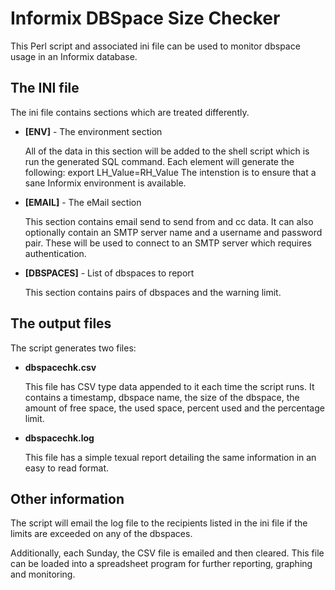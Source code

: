 # Informix DBSpace Size Checker

This Perl script and associated ini file can be used to monitor dbspace usage in an Informix database.

## The INI file

The ini file contains sections which are treated differently.

* **[ENV]** - The environment section

  All of the data in this section will be added to the shell script which is run the generated SQL command.
  Each element will generate the following: export LH_Value=RH_Value
  The intenstion is to ensure that a sane Informix environment is available.

* **[EMAIL]** - The eMail section

  This section contains email send to send from and cc data.
  It can also optionally contain an SMTP server name and a username and password pair.
  These will be used to connect to an SMTP server which requires authentication.

* **[DBSPACES]** - List of dbspaces to report

  This section contains pairs of dbspaces and the warning limit.

## The output files

The script generates two files: 
* **dbspacechk.csv**

  This file has CSV type data appended to it each time the script runs.
  It contains a timestamp, dbspace name, the size of the dbspace, the amount of free space, the used space, percent used and the percentage limit.

* **dbspacechk.log**

  This file has a simple texual report detailing the same information in an easy to read format.

## Other information

The script will email the log file to the recipients listed in the ini file if the limits are exceeded on any of the dbspaces.

Additionally, each Sunday, the CSV file is emailed and then cleared.
This file can be loaded into a spreadsheet program for further reporting, graphing and monitoring.

